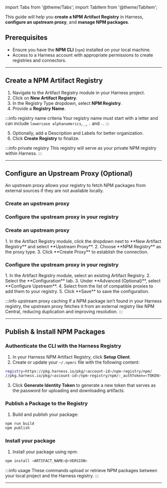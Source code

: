 import Tabs from '@theme/Tabs';
import TabItem from '@theme/TabItem';

This guide will help you **create a NPM Artifact Registry** in Harness, **configure an upstream proxy**, and **manage NPM packages**.

## Prerequisites
- Ensure you have the **NPM CLI** (`npm`) installed on your local machine.
- Access to a Harness account with appropriate permissions to create registries and connectors.

---

## Create a NPM Artifact Registry
<Tabs>
<TabItem value="interactive" label="Interactive Guide">
<DocVideo src="https://app.tango.us/app/embed/b6a93700-b4f1-4ffe-91a8-be4982b74011?skipCover=false&defaultListView=false&skipBranding=false&makeViewOnly=true&hideAuthorAndDetails=true" title="Create NPM Artifact Registry in Harness" />
</TabItem>
<TabItem value="step" label="Step-by-Step">

1. Navigate to the Artifact Registry module in your Harness project.
2. Click on **New Artifact Registry**.
3. In the Registry Type dropdown, select **NPM Registry**.
4. Provide a **Registry Name**.

:::info registry name criteria
Your registry name must start with a letter and can include `lowercase alphanumerics`, `_`, `.` and `-`.
:::

5. Optionally, add a Description and Labels for better organization.
6. Click **Create Registry** to finalize.
</TabItem>
</Tabs>

:::info private registry
This registry will serve as your private NPM registry within Harness.
:::

---

## Configure an Upstream Proxy (Optional)
An upstream proxy allows your registry to fetch NPM packages from external sources if they are not available locally.

<Tabs>
<TabItem value="interactive" label="Interactive Guides">

<h3> Create an upstream proxy </h3>
<DocVideo src="https://app.tango.us/app/embed/4f4e38ae-c753-4228-861a-d0569d3a1df2?skipCover=false&defaultListView=false&skipBranding=false&makeViewOnly=true&hideAuthorAndDetails=true" title="Create NPM Upstream Proxy in Harness" />

<h3> Configure the upstream proxy in your registry </h3>
<DocVideo src="https://app.tango.us/app/embed/b22dde14-7ca6-4a39-a45f-306feabadb7e?skipCover=false&defaultListView=false&skipBranding=false&makeViewOnly=true&hideAuthorAndDetails=true" title="Configure NPM Upstream Proxy in Harness" />
</TabItem>
<TabItem value="step" label="Step-by-Step">

<h3> Create an upstream proxy </h3>
1. In the Artifact Registry module, click the dropdown next to **New Artifact Registry** and select **Upstream Proxy**.
2. Choose **NPM Registry** as the proxy type.
3. Click **Create Proxy** to establish the connection.

<h3> Configure the upstream proxy in your registry </h3>
1. In the Artifact Registry module, select an existing Artifact Registry.
2. Select the **Configuration** tab.
3. Under **Advanced (Optional)**, select **Configure Upstream**.
4. Select from the list of compatible proxies to add them to your registry.
5. Click **Save** to save the configuration.
</TabItem>
</Tabs>

:::info upstream proxy caching
If a NPM package isn’t found in your Harness registry, the upstream proxy fetches it from an external registry like NPM Central, reducing duplication and improving resolution.
:::

---

## Publish & Install NPM Packages
### Authenticate the CLI with the Harness Registry
1. In your Harness NPM Artifact Registry, click **Setup Client**.
2. Create or update your `~/.npmrc` file with the following content:
```bash
registry=https://pkg.harness.io/pkg/<account-id>/npm-registry/npm/
//pkg.harness.io/pkg/<account-id>/npm-registry/npm/:_authToken=<TOKEN>
```
3. Click **Generate Identity Token** to generate a new token that serves as the password for uploading and downloading artifacts.

### Publish a Package to the Registry
1. Build and publish your package:

```bash
npm run build
npm publish
```

### Install your package

1. Install your package using npm:
```bash
npm install <ARTIFACT_NAME>@<VERSION>
```

:::info usage
These commands upload or retrieve NPM packages between your local project and the Harness registry.
:::

---
